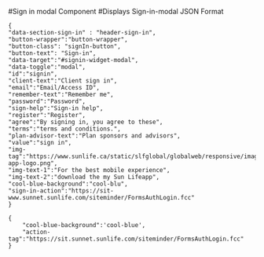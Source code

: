 #Sign in modal Component
#Displays Sign-in-modal
JSON Format
```
{
"data-section-sign-in" : "header-sign-in",
"button-wrapper":"button-wrapper",
"button-class": "signIn-button",
"button-text": "Sign-in",
"data-target":"#signin-widget-modal",
"data-toggle":"modal",
"id":"signin",
"client-text":"Client sign in",
"email":"Email/Access ID",
"remember-text":"Remember me",
"password":"Password",
"sign-help":"Sign-in help",
"register":"Register",
"agree":"By signing in, you agree to these",
"terms":"terms and conditions.",
"plan-advisor-text":"Plan sponsors and advisors",
"value":"sign in",
"img-tag":"https://www.sunlife.ca/static/slfglobal/globalweb/responsive/images/en/sunlife-app-logo.png",
"img-text-1":"For the best mobile experience",
"img-text-2":"download the my Sun Lifeapp",
"cool-blue-background":"cool-blu",
"sign-in-action":"https://sit-www.sunnet.sunlife.com/siteminder/FormsAuthLogin.fcc"
}
```
<!-- sign-in-framework starts here -->
```
{
    "cool-blue-background":'cool-blue',
    "action-tag":"https://sit.sunnet.sunlife.com/siteminder/FormsAuthLogin.fcc"
}
```
<!-- sign-in-framework ends here -->
<!-- for cool blue background use "cool-blue" in "cool-blue-background" tag also put the the in the first json to compile in browser -->
<!-- action-tag for exiting site is "https://www.sunnet.sunlife.com/siteminder/FormsAuthLogin.fcc" for node-app local will be "/views/core/components/content/sign-in-modal.html" and for sit validation it will be "https://sit-www.sunnet.sunlife.com/siteminder/FormsAuthLogin.fcc"  -->